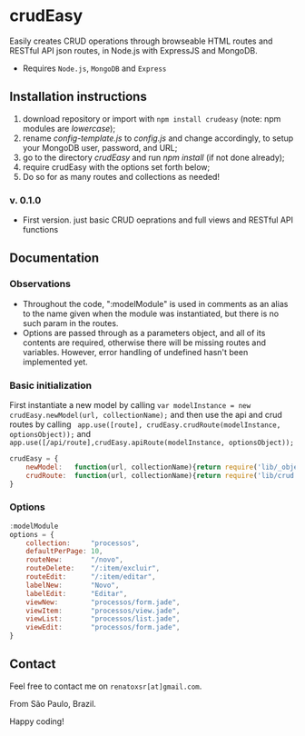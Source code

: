 # crudEasy
Easily creates CRUD operations through browseable HTML routes and RESTful API json routes, in Node.js with ExpressJS and MongoDB.

* Requires `Node.js`, `MongoDB` and `Express`

## Installation instructions
1. download repository or import with `npm install crudeasy` (note: npm modules are *lowercase*);
2. rename _config-template.js_ to _config.js_ and change accordingly, to setup your MongoDB user, password, and URL;
3. go to the directory _crudEasy_ and run _npm install_ (if not done already);
4. require crudEasy with the options set forth below;
5. Do so for as many routes and collections as needed!

### v. 0.1.0
- First version. just basic CRUD oeprations and full views and RESTful API functions

## Documentation

### Observations

- Throughout the code, ":modelModule" is used in comments as an alias to the name given when the module was instantiated, but there is no such param in the routes.
- Options are passed through as a parameters object, and all of its contents are required, otherwise there will be missing routes and variables. However, error handling of undefined hasn't been implemented yet.


### Basic initialization

First instantiate a new model by calling `var modelInstance = new crudEasy.newModel(url, collectionName);` and then use the api and crud routes by calling ` app.use([route], crudEasy.crudRoute(modelInstance, optionsObject));`  and `app.use([/api/route],crudEasy.apiRoute(modelInstance, optionsObject));`

```javascript
crudEasy = {
    newModel:   function(url, collectionName){return require('lib/_objectMongodb')(url, collectionName);},
    crudRoute:  function(url, collectionName){return require('lib/crud')();}
}
```

### Options

```javascript
:modelModule
options = {
    collection:     "processos",
    defaultPerPage: 10,
    routeNew:       "/novo",
    routeDelete:    "/:item/excluir",
    routeEdit:      "/:item/editar",
    labelNew:       "Novo",
    labelEdit:      "Editar",
    viewNew:        "processos/form.jade",
    viewItem:       "processos/view.jade",
    viewList:       "processos/list.jade",
    viewEdit:       "processos/form.jade",
}
```

## Contact

Feel free to contact me on `renatoxsr[at]gmail.com`.

From São Paulo, Brazil.

Happy coding!
